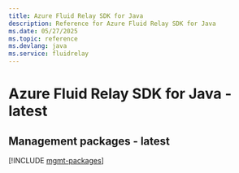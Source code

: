 ```yaml
---
title: Azure Fluid Relay SDK for Java
description: Reference for Azure Fluid Relay SDK for Java
ms.date: 05/27/2025
ms.topic: reference
ms.devlang: java
ms.service: fluidrelay
---
```

# Azure Fluid Relay SDK for Java - latest

## Management packages - latest
[!INCLUDE [mgmt-packages](fluid-relay-mgmt-index.md)]